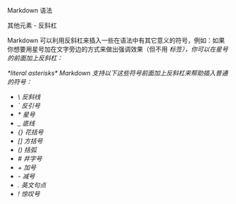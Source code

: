 Markdown 语法

其他元素 - 反斜杠

Markdown 可以利用反斜杠来插入一些在语法中有其它意义的符号，例如：如果你想要用星号加在文字旁边的方式来做出强调效果（但不用 <em> 标签），你可以在星号的前面加上反斜杠：

\*literal asterisks\*
Markdown 支持以下这些符号前面加上反斜杠来帮助插入普通的符号：

- \   反斜线
- `   反引号
- \*   星号
- _   底线
- {}  花括号
- []  方括号
- ()  括弧
- \#   井字号
- \+   加号
- \-   减号
- .   英文句点
- !   惊叹号
